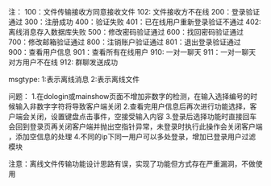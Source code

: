 注：
100：文件传输接收方同意接收文件
102: 文件接收方不在线
200：登录验证通过
300：注册成功
400：验证失败
401：已在线用户重新登录验证不通过
402: 离线消息存入数据库失败
500：修改密码验证通过
600：找回密码验证通过
700：修改邮箱验证通过
800：注销账户验证通过
801：退出登录验证通过
900：查看用户信息
901：查看所有在线用户
910: 一对一聊天
911：一对一聊天对方用户不在线
912: 群聊发送成功

msgtype:
1:表示离线消息
2:表示离线文件

问题：
1.在dologin或mainshow页面不增加非数字的检测，在输入选择编号的时候输入非数字字符将导致客户端关闭
2.查看完用户信息后再次进行功能选择，客户端会关闭，设置键盘点击事件，空接受输入内容
3.登录后选择功能时直接回车会回到登录页再关闭客户端并抛出空指针异常，未登录时执行此操作会关闭客户端
，添加空信息的处理
4.不同的ip下同一用户可以多处登录，增加已登录用户过滤模块

注意：离线文件传输功能设计思路有误，实现了功能但方式存在严重漏洞，不做使用